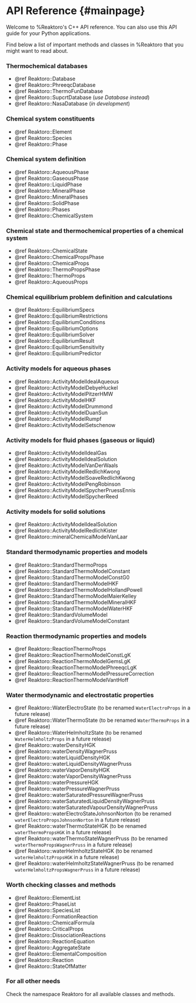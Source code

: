 # API Reference {#mainpage}

Welcome to %Reaktoro's C++ API reference. You can also use this API guide for
your Python applications.

Find below a list of important methods and classes in %Reaktoro that you might
want to read about.

### Thermochemical databases

- @ref Reaktoro::Database
- @ref Reaktoro::PhreeqcDatabase
- @ref Reaktoro::ThermoFunDatabase
- @ref Reaktoro::SupcrtDatabase (*use Database instead*)
- @ref Reaktoro::NasaDatabase (*in development*)

### Chemical system constituents

- @ref Reaktoro::Element
- @ref Reaktoro::Species
- @ref Reaktoro::Phase

### Chemical system definition

- @ref Reaktoro::AqueousPhase
- @ref Reaktoro::GaseousPhase
- @ref Reaktoro::LiquidPhase
- @ref Reaktoro::MineralPhase
- @ref Reaktoro::MineralPhases
- @ref Reaktoro::SolidPhase
- @ref Reaktoro::Phases
- @ref Reaktoro::ChemicalSystem

### Chemical state and thermochemical properties of a chemical system

- @ref Reaktoro::ChemicalState
- @ref Reaktoro::ChemicalPropsPhase
- @ref Reaktoro::ChemicalProps
- @ref Reaktoro::ThermoPropsPhase
- @ref Reaktoro::ThermoProps
- @ref Reaktoro::AqueousProps

### Chemical equilibrium problem definition and calculations

- @ref Reaktoro::EquilibriumSpecs
- @ref Reaktoro::EquilibriumRestrictions
- @ref Reaktoro::EquilibriumConditions
- @ref Reaktoro::EquilibriumOptions
- @ref Reaktoro::EquilibriumSolver
- @ref Reaktoro::EquilibriumResult
- @ref Reaktoro::EquilibriumSensitivity
- @ref Reaktoro::EquilibriumPredictor

### Activity models for aqueous phases

- @ref Reaktoro::ActivityModelIdealAqueous
- @ref Reaktoro::ActivityModelDebyeHuckel
- @ref Reaktoro::ActivityModelPitzerHMW
- @ref Reaktoro::ActivityModelHKF
- @ref Reaktoro::ActivityModelDrummond
- @ref Reaktoro::ActivityModelDuanSun
- @ref Reaktoro::ActivityModelRumpf
- @ref Reaktoro::ActivityModelSetschenow

### Activity models for fluid phases (gaseous or liquid)

- @ref Reaktoro::ActivityModelIdealGas
- @ref Reaktoro::ActivityModelIdealSolution
- @ref Reaktoro::ActivityModelVanDerWaals
- @ref Reaktoro::ActivityModelRedlichKwong
- @ref Reaktoro::ActivityModelSoaveRedlichKwong
- @ref Reaktoro::ActivityModelPengRobinson
- @ref Reaktoro::ActivityModelSpycherPruessEnnis
- @ref Reaktoro::ActivityModelSpycherReed

### Activity models for solid solutions

- @ref Reaktoro::ActivityModelIdealSolution
- @ref Reaktoro::ActivityModelRedlichKister
- @ref Reaktoro::mineralChemicalModelVanLaar

### Standard thermodynamic properties and models

- @ref Reaktoro::StandardThermoProps
- @ref Reaktoro::StandardThermoModelConstant
- @ref Reaktoro::StandardThermoModelConstG0
- @ref Reaktoro::StandardThermoModelHKF
- @ref Reaktoro::StandardThermoModelHollandPowell
- @ref Reaktoro::StandardThermoModelMaierKelley
- @ref Reaktoro::StandardThermoModelMineralHKF
- @ref Reaktoro::StandardThermoModelWaterHKF
- @ref Reaktoro::StandardVolumeModel
- @ref Reaktoro::StandardVolumeModelConstant

### Reaction thermodynamic properties and models

- @ref Reaktoro::ReactionThermoProps
- @ref Reaktoro::ReactionThermoModelConstLgK
- @ref Reaktoro::ReactionThermoModelGemsLgK
- @ref Reaktoro::ReactionThermoModelPhreeqcLgK
- @ref Reaktoro::ReactionThermoModelPressureCorrection
- @ref Reaktoro::ReactionThermoModelVantHoff

### Water thermodynamic and electrostatic properties

- @ref Reaktoro::WaterElectroState (to be renamed `WaterElectroProps` in a future release)
- @ref Reaktoro::WaterThermoState (to be renamed `WaterThermoProps` in a future release)
- @ref Reaktoro::WaterHelmholtzState (to be renamed `WaterHelmholtzProps` in a future release)
- @ref Reaktoro::waterDensityHGK
- @ref Reaktoro::waterDensityWagnerPruss
- @ref Reaktoro::waterLiquidDensityHGK
- @ref Reaktoro::waterLiquidDensityWagnerPruss
- @ref Reaktoro::waterVaporDensityHGK
- @ref Reaktoro::waterVaporDensityWagnerPruss
- @ref Reaktoro::waterPressureHGK
- @ref Reaktoro::waterPressureWagnerPruss
- @ref Reaktoro::waterSaturatedPressureWagnerPruss
- @ref Reaktoro::waterSaturatedLiquidDensityWagnerPruss
- @ref Reaktoro::waterSaturatedVapourDensityWagnerPruss
- @ref Reaktoro::waterElectroStateJohnsonNorton (to be renamed `waterElectroPropsJohnsonNorton` in a future release)
- @ref Reaktoro::waterThermoStateHGK (to be renamed `waterThermoPropsHGK` in a future release)
- @ref Reaktoro::waterThermoStateWagnerPruss (to be renamed `waterThermoPropsWagnerPruss` in a future release)
- @ref Reaktoro::waterHelmholtzStateHGK (to be renamed `waterHelmholtzPropsHGK` in a future release)
- @ref Reaktoro::waterHelmholtzStateWagnerPruss (to be renamed `waterHelmholtzPropsWagnerPruss` in a future release)

### Worth checking classes and methods

- @ref Reaktoro::ElementList
- @ref Reaktoro::PhaseList
- @ref Reaktoro::SpeciesList
- @ref Reaktoro::FormationReaction
- @ref Reaktoro::ChemicalFormula
- @ref Reaktoro::CriticalProps
- @ref Reaktoro::DissociationReactions
- @ref Reaktoro::ReactionEquation
- @ref Reaktoro::AggregateState
- @ref Reaktoro::ElementalComposition
- @ref Reaktoro::Reaction
- @ref Reaktoro::StateOfMatter

### For all other needs

Check the namespace Reaktoro for all available classes and methods.
